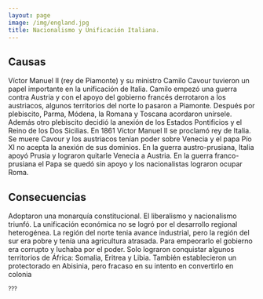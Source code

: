 ```yaml
---
layout: page
image: /img/england.jpg
title: Nacionalismo y Unificación Italiana.
---
```

## Causas
Víctor Manuel II (rey de Piamonte) y su ministro Camilo Cavour tuvieron un papel importante en la unificación de Italia. Camilo empezó una guerra contra Austria y con el apoyo del gobierno francés derrotaron a los austriacos, algunos territorios del norte lo pasaron a Piamonte. Después por plebiscito, Parma, Módena, la Romana y Toscana acordaron unírsele. Además otro plebiscito decidió la anexión de los Estados Pontificios y el Reino de los Dos Sicilias. En 1861 Víctor Manuel II se proclamó rey de Italia. Se muere Cavour y los austriacos tenían poder sobre Venecia y el papa Pío XI no acepta la anexión de sus dominios. En la guerra austro-prusiana, Italia apoyó Prusia y lograron quitarle Venecia a Austria. En la guerra franco-prusiana el Papa se quedó sin apoyo y los nacionalistas lograron ocupar Roma.

## Consecuencias
Adoptaron una monarquía constitucional. El liberalismo y nacionalismo triunfó. La unificación económica no se logró por el desarrollo regional heterogénea. La región del norte tenia avance industrial, pero la región del sur era pobre y tenía una agricultura atrasada. Para empeorarlo el gobierno era corrupto y luchaba por el poder. Solo lograron conquistar algunos territorios de África: Somalia, Eritrea y Libia. También establecieron un protectorado en Abisinia, pero fracaso en su intento en convertirlo en colonia

<small class="bib">
  ???
</small>
